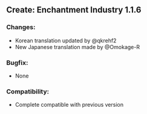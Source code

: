 ## Create: Enchantment Industry 1.1.6

### Changes:
- Korean translation updated by @qkrehf2
- New Japanese translation made by @Omokage-R

### Bugfix:
- None

### Compatibility:
- Complete compatible with previous version
